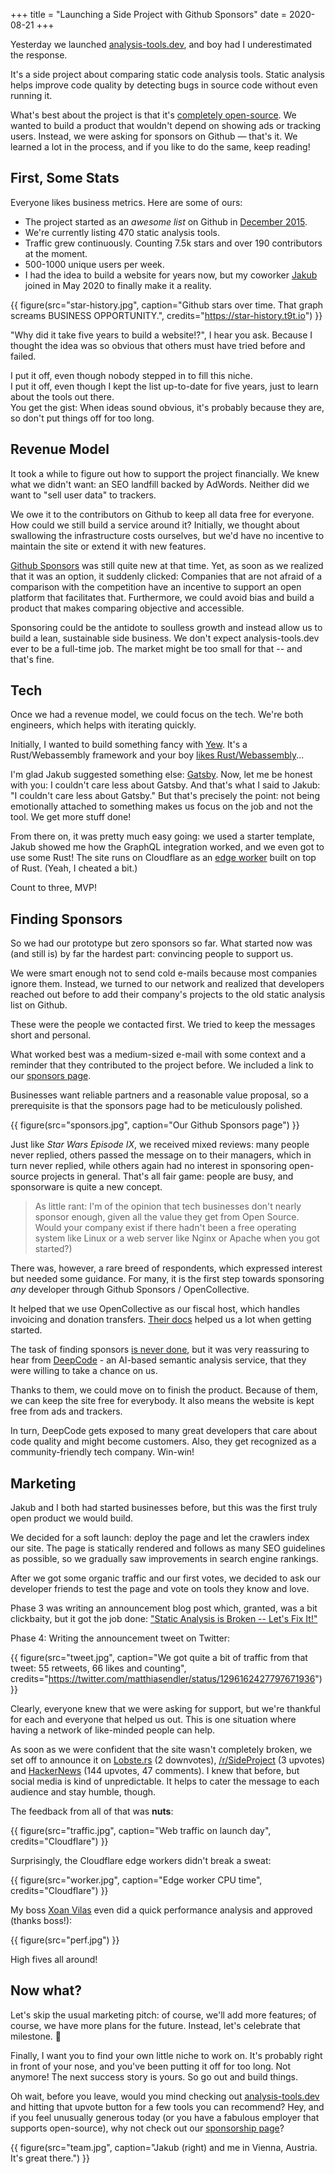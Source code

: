 +++
title = "Launching a Side Project with Github Sponsors"
date = 2020-08-21
+++

Yesterday we launched [analysis-tools.dev](https://analysis-tools.dev), and boy had I underestimated the response.

It's a side project about comparing static code analysis tools.
Static analysis helps improve code quality by detecting bugs in source code
without even running it.

What's best about the project is that it's [completely open-source](https://github.com/analysis-tools-dev/). We wanted to
build a product that wouldn't depend on showing ads or tracking users. Instead,
we were asking for sponsors on Github &mdash; that's it. We learned a lot in the
process, and if you like to do the same, keep reading!

## First, Some Stats

Everyone likes business metrics. Here are some of ours:

- The project started as an _awesome list_ on Github in [December
  2015](https://endler.dev/2017/obsolete/).
- We're currently listing 470 static analysis tools.
- Traffic grew continuously. Counting 7.5k stars and over 190 contributors at
  the moment.
- 500-1000 unique users per week.
- I had the idea to build a website for years now, but my coworker [Jakub]
  joined in May 2020 to finally make it a reality.

{{ figure(src="star-history.jpg", caption="Github stars over time. That graph screams BUSINESS OPPORTUNITY.",
credits="https://star-history.t9t.io") }}

"Why did it take five years to build a website!?", I hear you ask.  Because I
thought the idea was so obvious that others must have tried before and failed.

I put it off, even though nobody stepped in to fill this niche.  
I put it off, even though I kept the list up-to-date for five years, just to
learn about the tools out there.  
You get the gist: When ideas sound obvious, it's probably because they are, so
don't put things off for too long.

## Revenue Model

It took a while to figure out how to support the project financially. We knew
what we didn't want: an SEO landfill backed by AdWords. Neither did we want to
"sell user data" to trackers. 

We owe it to the contributors on Github to keep all data free for everyone. 
How could we still build a service around it?
Initially, we thought about swallowing the infrastructure costs
ourselves, but we'd have no incentive to maintain the site or extend it with new
features.

[Github Sponsors](https://github.com/sponsors) was still quite new at that time. Yet, as soon as we realized
that it was an option, it suddenly clicked: Companies that are not afraid of a
comparison with the competition have an incentive to support an open platform
that facilitates that. Furthermore, we could avoid bias and
build a product that makes comparing objective and accessible.

Sponsoring could be the antidote to soulless growth and instead allow us to build
a lean, sustainable side business. We don't expect analysis-tools.dev ever to be
a full-time job. The market might be too small for that -- and that's fine.

## Tech

Once we had a revenue model, we could focus on the tech. We're both engineers,
which helps with iterating quickly.

Initially, I wanted to build something fancy with
[Yew](https://github.com/yewstack/yew). It's a Rust/Webassembly framework and
your boy [likes Rust/Webassembly](https://endler.dev/2019/tinysearch/)...

I'm glad Jakub suggested something else: [Gatsby](https://www.gatsbyjs.com/). Now, let me be honest with
you: I couldn't care less about Gatsby. And that's what I said to Jakub: "I
couldn't care less about Gatsby." But that's precisely the point: not being
emotionally attached to something makes us focus on the job and not the tool.
We get more stuff done!

From there on, it was pretty much easy going: we used a starter template, Jakub
showed me how the GraphQL integration worked, and we
even got to use some Rust! The site runs on Cloudflare as an [edge
worker](https://workers.cloudflare.com/) built on top of Rust. (Yeah, I cheated
a bit.)

Count to three, MVP!

## Finding Sponsors

So we had our prototype but zero sponsors so far. What started now was (and
still is) by far the hardest part: convincing people to support us.

We were smart enough not to send cold e-mails because most companies ignore
them. Instead, we turned to our network and realized that developers reached out
before to add their company's projects to the old static analysis list on
Github.

These were the people we contacted first. We tried to keep the messages short
and personal.

What worked best was a medium-sized e-mail with some context and a reminder that
they contributed to the project before. We included a link to our [sponsors
page](https://github.com/sponsors/analysis-tools-dev/).

Businesses want reliable partners and a reasonable value proposal,
so a prerequisite is that the sponsors page had to be meticulously polished.

{{ figure(src="sponsors.jpg", caption="Our Github Sponsors page") }}

Just like *Star Wars Episode IX*, we received mixed reviews: many people never
replied, others passed the message
on to their managers, which in turn never replied, while others again had no
interest in sponsoring open-source projects in general. That's all fair game:
people are busy, and sponsorware is quite a new concept. 

> As little rant: I'm of the opinion that tech businesses don't nearly sponsor
> enough, given all the value they get from Open Source. Would your company
> exist if there hadn't been a free operating system like Linux or a web server
> like Nginx or Apache when you got started?)

There was, however, a rare breed of respondents, which expressed interest but
needed some guidance. For many, it is the first step towards sponsoring _any_
developer through Github Sponsors / OpenCollective.

It helped that we use OpenCollective as our fiscal host, which handles invoicing
and donation transfers. [Their docs](https://docs.opencollective.com/help/)
helped us a lot when getting started.

The task of finding sponsors [is never
done](https://www.youtube.com/watch?v=qHfAaG34H30), but it was very reassuring
to hear from [DeepCode](https://www.deepcode.ai/) - an AI-based semantic
analysis service, that they were willing to take a chance on us.

Thanks to them, we could move on to finish the product. Because of them, we can
keep the site free for everybody. It also means the website is kept free from
ads and trackers.

In turn, DeepCode gets exposed to many great developers that care about code
quality and might become customers. Also, they get recognized as a
community-friendly tech company. Win-win!

## Marketing

Jakub and I both had started businesses before, but this was the first truly
open product we would build.

We decided for a soft launch: deploy the page and let the crawlers index our
site. The page is statically rendered and follows as many SEO guidelines as
possible, so we gradually saw improvements in search engine rankings.

After we got some organic traffic and our first votes, we decided to ask our
developer friends to test the page and vote on tools they know and love.

Phase 3 was writing an announcement blog post which, granted, was a bit
clickbaity, but it got the job done: ["Static Analysis is Broken -- Let's Fix
It!"](https://analysis-tools.dev/blog/static-analysis-is-broken-lets-fix-it)

Phase 4: Writing the announcement tweet on Twitter:

{{ figure(src="tweet.jpg", caption="We got quite a bit of traffic from that
tweet: 55 retweets, 66 likes and counting",
credits="https://twitter.com/matthiasendler/status/1296162427797671936") }}

Clearly, everyone knew that we were asking for support, but we're thankful for
each and everyone that helped us out. This is one situation where having a
network of like-minded people can help.

As soon as we were confident that the site wasn't completely broken, we set off
to announce it on
[Lobste.rs](https://lobste.rs/s/n2ecfs/static_analysis_is_broken_let_s_fix_it)
(2 downvotes),
[/r/SideProject](https://www.reddit.com/r/SideProject/comments/icupeu/we_made_a_website_to_compare_470_static_analysis/)
(3 upvotes) and [HackerNews](https://news.ycombinator.com/item?id=24221708) (144
upvotes, 47 comments). I knew that before, but social media is kind of unpredictable. 
It helps to cater the message to each audience and stay humble, though.

The feedback from all of that was **nuts**:

{{ figure(src="traffic.jpg", caption="Web traffic on launch day",
credits="Cloudflare") }}

Surprisingly, the Cloudflare edge workers didn't break a sweat:

{{ figure(src="worker.jpg", caption="Edge worker CPU time",
credits="Cloudflare") }}

My boss [Xoan Vilas](https://twitter.com/xo4n) even did a quick performance
analysis and approved (thanks boss!):

{{ figure(src="perf.jpg") }}

High fives all around!

## Now what?

Let's skip the usual marketing pitch: of course, we'll add more features; of
course, we have more plans for the future. Instead, let's celebrate that
milestone. 🎉

Finally, I want you to find your own little niche to work on. It's probably
right in front of your nose, and you've been putting it off for too long. Not
anymore! The next success story is yours. So go out and build things.

Oh wait, before you leave, would you mind checking out
[analysis-tools.dev](https://analysis-tools.dev/) and hitting that upvote button
for a few tools you can recommend? Hey, and if you feel unusually generous today
(or you have a fabulous employer that supports open-source), why not check out
our [sponsorship page](https://github.com/sponsors/analysis-tools-dev/)? 

{{ figure(src="team.jpg", caption="Jakub (right) and me in Vienna, Austria. It's great there.") }}

[jakub]: https://github.com/jakubsacha
